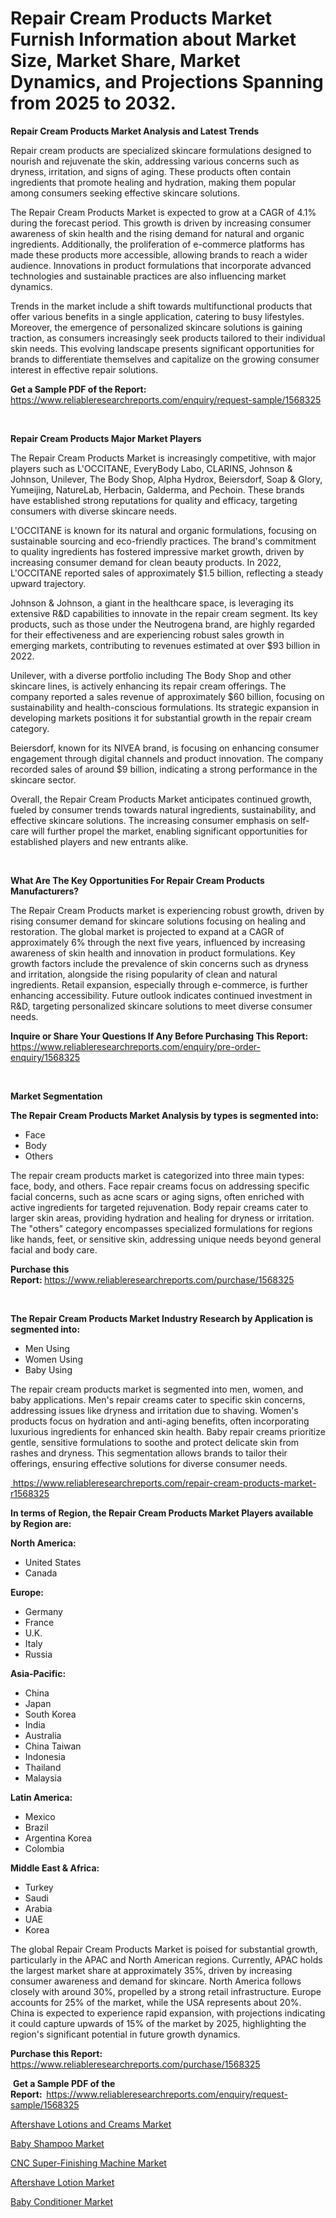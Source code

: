 <p><h1>Repair Cream Products Market Furnish Information about Market Size, Market Share, Market Dynamics, and Projections Spanning from 2025 to 2032.</h1></p><p><strong>Repair Cream Products Market Analysis and Latest Trends</strong></p>
<p><p>Repair cream products are specialized skincare formulations designed to nourish and rejuvenate the skin, addressing various concerns such as dryness, irritation, and signs of aging. These products often contain ingredients that promote healing and hydration, making them popular among consumers seeking effective skincare solutions.</p><p>The Repair Cream Products Market is expected to grow at a CAGR of 4.1% during the forecast period. This growth is driven by increasing consumer awareness of skin health and the rising demand for natural and organic ingredients. Additionally, the proliferation of e-commerce platforms has made these products more accessible, allowing brands to reach a wider audience. Innovations in product formulations that incorporate advanced technologies and sustainable practices are also influencing market dynamics. </p><p>Trends in the market include a shift towards multifunctional products that offer various benefits in a single application, catering to busy lifestyles. Moreover, the emergence of personalized skincare solutions is gaining traction, as consumers increasingly seek products tailored to their individual skin needs. This evolving landscape presents significant opportunities for brands to differentiate themselves and capitalize on the growing consumer interest in effective repair solutions.</p></p>
<p><strong>Get a Sample PDF of the Report:&nbsp;</strong> <a href="https://www.reliableresearchreports.com/enquiry/request-sample/1568325?utm_campaign=34&utm_medium=2&utm_source=Github&utm_content=ia&utm_term=25032025&utm_id=repair-cream-products">https://www.reliableresearchreports.com/enquiry/request-sample/1568325</a></p>
<p>&nbsp;</p>
<p><strong>Repair Cream Products Major Market Players</strong></p>
<p><p>The Repair Cream Products Market is increasingly competitive, with major players such as L'OCCITANE, EveryBody Labo, CLARINS, Johnson & Johnson, Unilever, The Body Shop, Alpha Hydrox, Beiersdorf, Soap & Glory, Yumeijing, NatureLab, Herbacin, Galderma, and Pechoin. These brands have established strong reputations for quality and efficacy, targeting consumers with diverse skincare needs.</p><p>L'OCCITANE is known for its natural and organic formulations, focusing on sustainable sourcing and eco-friendly practices. The brand's commitment to quality ingredients has fostered impressive market growth, driven by increasing consumer demand for clean beauty products. In 2022, L'OCCITANE reported sales of approximately $1.5 billion, reflecting a steady upward trajectory.</p><p>Johnson & Johnson, a giant in the healthcare space, is leveraging its extensive R&D capabilities to innovate in the repair cream segment. Its key products, such as those under the Neutrogena brand, are highly regarded for their effectiveness and are experiencing robust sales growth in emerging markets, contributing to revenues estimated at over $93 billion in 2022.</p><p>Unilever, with a diverse portfolio including The Body Shop and other skincare lines, is actively enhancing its repair cream offerings. The company reported a sales revenue of approximately $60 billion, focusing on sustainability and health-conscious formulations. Its strategic expansion in developing markets positions it for substantial growth in the repair cream category.</p><p>Beiersdorf, known for its NIVEA brand, is focusing on enhancing consumer engagement through digital channels and product innovation. The company recorded sales of around $9 billion, indicating a strong performance in the skincare sector.</p><p>Overall, the Repair Cream Products Market anticipates continued growth, fueled by consumer trends towards natural ingredients, sustainability, and effective skincare solutions. The increasing consumer emphasis on self-care will further propel the market, enabling significant opportunities for established players and new entrants alike.</p></p>
<p>&nbsp;</p>
<p><strong>What Are The Key Opportunities For Repair Cream Products Manufacturers?</strong></p>
<p><p>The Repair Cream Products market is experiencing robust growth, driven by rising consumer demand for skincare solutions focusing on healing and restoration. The global market is projected to expand at a CAGR of approximately 6% through the next five years, influenced by increasing awareness of skin health and innovation in product formulations. Key growth factors include the prevalence of skin concerns such as dryness and irritation, alongside the rising popularity of clean and natural ingredients. Retail expansion, especially through e-commerce, is further enhancing accessibility. Future outlook indicates continued investment in R&D, targeting personalized skincare solutions to meet diverse consumer needs.</p></p>
<p><strong>Inquire or Share Your Questions If Any Before Purchasing This Report:</strong> <a href="https://www.reliableresearchreports.com/enquiry/pre-order-enquiry/1568325?utm_campaign=34&utm_medium=2&utm_source=Github&utm_content=ia&utm_term=25032025&utm_id=repair-cream-products">https://www.reliableresearchreports.com/enquiry/pre-order-enquiry/1568325</a></p>
<p>&nbsp;</p>
<p><strong>Market Segmentation</strong></p>
<p><strong>The Repair Cream Products Market Analysis by types is segmented into:</strong></p>
<p><ul><li>Face</li><li>Body</li><li>Others</li></ul></p>
<p><p>The repair cream products market is categorized into three main types: face, body, and others. Face repair creams focus on addressing specific facial concerns, such as acne scars or aging signs, often enriched with active ingredients for targeted rejuvenation. Body repair creams cater to larger skin areas, providing hydration and healing for dryness or irritation. The "others" category encompasses specialized formulations for regions like hands, feet, or sensitive skin, addressing unique needs beyond general facial and body care.</p></p>
<p><strong>Purchase this Report:&nbsp;</strong><a href="https://www.reliableresearchreports.com/purchase/1568325?utm_campaign=34&utm_medium=2&utm_source=Github&utm_content=ia&utm_term=25032025&utm_id=repair-cream-products">https://www.reliableresearchreports.com/purchase/1568325</a></p>
<p>&nbsp;</p>
<p><strong>The Repair Cream Products Market Industry Research by Application is segmented into:</strong></p>
<p><ul><li>Men Using</li><li>Women Using</li><li>Baby Using</li></ul></p>
<p><p>The repair cream products market is segmented into men, women, and baby applications. Men's repair creams cater to specific skin concerns, addressing issues like dryness and irritation due to shaving. Women's products focus on hydration and anti-aging benefits, often incorporating luxurious ingredients for enhanced skin health. Baby repair creams prioritize gentle, sensitive formulations to soothe and protect delicate skin from rashes and dryness. This segmentation allows brands to tailor their offerings, ensuring effective solutions for diverse consumer needs.</p></p>
<p><a href="https://www.reliableresearchreports.com/repair-cream-products-market-r1568325?utm_campaign=34&utm_medium=2&utm_source=Github&utm_content=ia&utm_term=25032025&utm_id=repair-cream-products">&nbsp;https://www.reliableresearchreports.com/repair-cream-products-market-r1568325</a></p>
<p><strong>In terms of Region, the Repair Cream Products Market Players available by Region are:</strong></p>
<p>
    <p> <strong> North America: </strong>
        <ul>
            <li>United States</li>
            <li>Canada</li>
        </ul>
        </p> 
    <p> <strong> Europe: </strong>
        <ul>
            <li>Germany</li>
            <li>France</li>
            <li>U.K.</li>
            <li>Italy</li>
            <li>Russia</li>
        </ul>
        </p> 
    <p> <strong> Asia-Pacific: </strong>
        <ul>
            <li>China</li>
            <li>Japan</li>
            <li>South Korea</li>
            <li>India</li>
            <li>Australia</li>
            <li>China Taiwan</li>
            <li>Indonesia</li>
            <li>Thailand</li>
            <li>Malaysia</li>
        </ul>
        </p> 
    <p> <strong> Latin America: </strong>
        <ul>
            <li>Mexico</li>
            <li>Brazil</li>
            <li>Argentina Korea</li>
            <li>Colombia</li>
        </ul>
        </p> 
    <p> <strong> Middle East & Africa: </strong>
        <ul>
            <li>Turkey</li>
            <li>Saudi</li>
            <li>Arabia</li>
            <li>UAE</li>
            <li>Korea</li>
        </ul>
    </p>
    </p>
<p><p>The global Repair Cream Products Market is poised for substantial growth, particularly in the APAC and North American regions. Currently, APAC holds the largest market share at approximately 35%, driven by increasing consumer awareness and demand for skincare. North America follows closely with around 30%, propelled by a strong retail infrastructure. Europe accounts for 25% of the market, while the USA represents about 20%. China is expected to experience rapid expansion, with projections indicating it could capture upwards of 15% of the market by 2025, highlighting the region's significant potential in future growth dynamics.</p></p>
<p><strong>Purchase this Report: </strong><a href="https://www.reliableresearchreports.com/purchase/1568325?utm_campaign=34&utm_medium=2&utm_source=Github&utm_content=ia&utm_term=25032025&utm_id=repair-cream-products">https://www.reliableresearchreports.com/purchase/1568325</a></p>
<p>&nbsp;<strong>Get a Sample PDF of the Report:&nbsp;&nbsp;</strong><a href="https://www.reliableresearchreports.com/enquiry/request-sample/1568325?utm_campaign=34&utm_medium=2&utm_source=Github&utm_content=ia&utm_term=25032025&utm_id=repair-cream-products">https://www.reliableresearchreports.com/enquiry/request-sample/1568325</a></p>
<p><strong></strong></p>
<p><p><a href="https://github.com/elvutedipela/Market-Research-Report-List-1/blob/main/aftershave-lotions-and-creams-market.md?utm_campaign=34&utm_medium=2&utm_source=Github&utm_content=ia&utm_term=25032025&utm_id=repair-cream-products">Aftershave Lotions and Creams Market</a></p><p><a href="https://github.com/aarajlyre/Market-Research-Report-List-1/blob/main/baby-shampoo-market.md?utm_campaign=34&utm_medium=2&utm_source=Github&utm_content=ia&utm_term=25032025&utm_id=repair-cream-products">Baby Shampoo Market</a></p><p><a href="https://github.com/nkbaroga/Market-Research-Report-List-1/blob/main/cnc-super-finishing-machine-market.md?utm_campaign=34&utm_medium=2&utm_source=Github&utm_content=ia&utm_term=25032025&utm_id=repair-cream-products">CNC Super-Finishing Machine Market</a></p><p><a href="https://github.com/sawrovpipolo/Market-Research-Report-List-1/blob/main/aftershave-lotion-market.md?utm_campaign=34&utm_medium=2&utm_source=Github&utm_content=ia&utm_term=25032025&utm_id=repair-cream-products">Aftershave Lotion Market</a></p><p><a href="https://github.com/ritooesiaba/Market-Research-Report-List-1/blob/main/baby-conditioner-market.md?utm_campaign=34&utm_medium=2&utm_source=Github&utm_content=ia&utm_term=25032025&utm_id=repair-cream-products">Baby Conditioner Market</a></p></p>